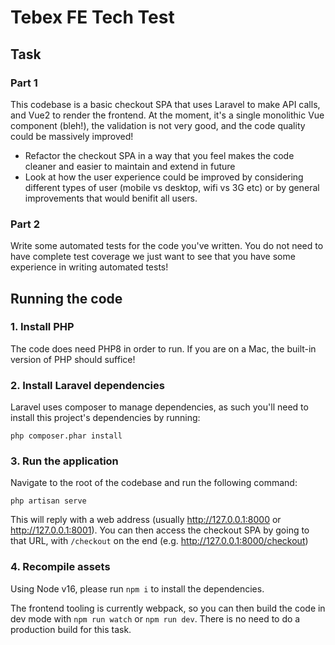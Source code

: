 # Tebex FE Tech Test

## Task

### Part 1
This codebase is a basic checkout SPA that uses Laravel to make API calls, and Vue2 to render the frontend. At the moment, it's a single monolithic Vue component (bleh!), the validation is not very good, and the code quality could be massively improved!

- Refactor the checkout SPA in a way that you feel makes the code cleaner and easier to maintain and extend in future
- Look at how the user experience could be improved by considering different types of user (mobile vs desktop, wifi vs 3G etc) or by general improvements that would benifit all users.

### Part 2
Write some automated tests for the code you've written. You do not need to have complete test coverage we just want to see that you have some experience in writing automated tests!


## Running the code

### 1. Install PHP
The code does need PHP8 in order to run. If you are on a Mac, the built-in version of PHP should suffice!

### 2. Install Laravel dependencies 
Laravel uses composer to manage dependencies, as such you'll need to install this project's dependencies by running:

```
php composer.phar install
```

### 3. Run the application

Navigate to the root of the codebase and run the following command:

```
php artisan serve
```

This will reply with a web address (usually http://127.0.0.1:8000 or http://127.0.0.1:8001). You can then access the checkout SPA by going to that URL, with `/checkout` on the end (e.g. http://127.0.0.1:8000/checkout)

### 4. Recompile assets
Using Node v16, please run `npm i` to install the dependencies.

The frontend tooling is currently webpack, so you can then build the code in dev mode with `npm run watch` or `npm run dev`. There is no need to do a production build for this task.


